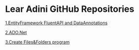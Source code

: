 # Lear Adini GitHub Repositories
[1.EntityFramework FluentAPI and DataAnnotations](https://learadini.github.io/EntityFramework-FluentAPI-DataAnnotations/)

[2.ADO.Net](https://learadini.github.io/ActiveX-Data-Objects-SQL/)

[3.Create Files&Folders program](https://learadini.github.io/Create-Files-and-Folders/)
